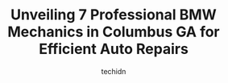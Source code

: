 ---
layout: ampstory
image: https://images.unsplash.com/photo-1594420307681-9abf0349f8e2?ixlib=rb-4.0.3&ixid=MnwxMjA3fDB8MHxwaG90by1wYWdlfHx8fGVufDB8fHx8&auto=format&fit=crop&w=640&h=853&q=80
author: techidn
featured: false
description: Searching for the finest BMW Mechanic in Columbus GA, USA? Look no further than the 7 best BMW Mechanic in the area, where youll find a team of highly qualified professionals ready to handl
title: Unveiling 7 Professional BMW Mechanics in Columbus GA for Efficient Auto Repairs
cover:
   title: Unveiling 7 Professional BMW Mechanics in Columbus GA for Efficient Auto Repairs
   subtitle: Rickpate
   background: https://images.unsplash.com/photo-1594420307681-9abf0349f8e2?ixlib=rb-4.0.3&ixid=MnwxMjA3fDB8MHxwaG90by1wYWdlfHx8fGVufDB8fHx8&auto=format&fit=crop&w=640&h=853&q=80

pages: 
 - layout: thirds
   top: <h1>#1 Davo Jr Automotive 24/7 Wrecker Service</h1>
   bottom: "<p>Mr. Davo saved me hundreds by letting me know that my car was facing extreme repair fees worth more than the car itself. Not only did he take the time out of his day to p</p>"
   background: https://www.knot35.com/toplist/wp-content/uploads/2023/06/best-bmw-mechanic-1-in-columbus-ga-1685834505.jpeg
   backgroundblur: true
 - layout: thirds
   top: <h1>#2 Auto Masters Repair, LLC</h1>
   bottom: "<p>7401 Fortson Rd Suite A, Columbus, GA 31909, United States</p>"
   background: https://www.knot35.com/toplist/wp-content/uploads/2023/06/best-bmw-mechanic-2-in-columbus-ga-1685834505.jpeg
   cta:
      link: https://www.knot35.com/toplist/unveiling-7-professional-bmw-mechanics-in-columbus-ga-for-efficient-auto-repairs/
      text: Unveiling 7 Professional BMW Mechanics in Columbus GA for Efficient Auto Repairs
 - layout: thirds
   top: <h1>#3 Ricks Foreign Car Services</h1>
   bottom: "<p>905 15th St, Columbus, GA 31901, United States</p>"
   background: https://www.knot35.com/toplist/wp-content/uploads/2023/06/best-bmw-mechanic-3-in-columbus-ga-1685834506.jpeg
   cta:
      link: https://www.knot35.com/toplist/unveiling-7-professional-bmw-mechanics-in-columbus-ga-for-efficient-auto-repairs/
      text: Unveiling 7 Professional BMW Mechanics in Columbus GA for Efficient Auto Repairs
 - layout: thirds
   top: <h1>#4 Bens Foreign Car Service</h1>
   bottom: "<p>5001 Hamilton Rd, Columbus, GA 31904, United States</p>"
   background: https://images.unsplash.com/photo-1591393223703-56fe1347ac62?ixlib=rb-4.0.3&ixid=MnwxMjA3fDB8MHxwaG90by1wYWdlfHx8fGVufDB8fHx8&auto=format&fit=crop&w=640&h=853&q=80
   cta:
      link: https://www.knot35.com/toplist/unveiling-7-professional-bmw-mechanics-in-columbus-ga-for-efficient-auto-repairs/
      text: Unveiling 7 Professional BMW Mechanics in Columbus GA for Efficient Auto Repairs
 - layout: thirds
   top: <h1>#5 BMW of Columbus Parts and Service Center</h1>
   bottom: "<p>6549 Whittlesey Blvd, Columbus, GA 31909, United States</p>"
   background: https://images.unsplash.com/photo-1552083974-186346191183?ixlib=rb-4.0.3&ixid=MnwxMjA3fDB8MHxwaG90by1wYWdlfHx8fGVufDB8fHx8&auto=format&fit=crop&w=640&h=853&q=80
   cta:
      link: https://www.knot35.com/toplist/unveiling-7-professional-bmw-mechanics-in-columbus-ga-for-efficient-auto-repairs/
      text: Unveiling 7 Professional BMW Mechanics in Columbus GA for Efficient Auto Repairs
 - layout: thirds
   top: <h1>#6 Columbus Foreign Car</h1>
   bottom: "<p>1230 Morris Rd, Columbus, GA 31907, United States</p>"
   background: https://images.unsplash.com/photo-1553949345-eb786bb3f7ba?ixlib=rb-4.0.3&ixid=MnwxMjA3fDB8MHxwaG90by1wYWdlfHx8fGVufDB8fHx8&auto=format&fit=crop&w=640&h=853&q=80
   cta:
      link: https://www.knot35.com/toplist/unveiling-7-professional-bmw-mechanics-in-columbus-ga-for-efficient-auto-repairs/
      text: Unveiling 7 Professional BMW Mechanics in Columbus GA for Efficient Auto Repairs

 - layout: thirds
   middle: Continue reading...
   background: https://images.unsplash.com/photo-1515405295579-ba7b45403062?ixlib=rb-4.0.3&ixid=MnwxMjA3fDB8MHxwaG90by1wYWdlfHx8fGVufDB8fHx8&auto=format&fit=crop&w=640&h=853&q=80
   cta:
      link: https://www.knot35.com/toplist/unveiling-7-professional-bmw-mechanics-in-columbus-ga-for-efficient-auto-repairs/
      text: Unveiling 7 Professional BMW Mechanics in Columbus GA for Efficient Auto Repairs
      
---